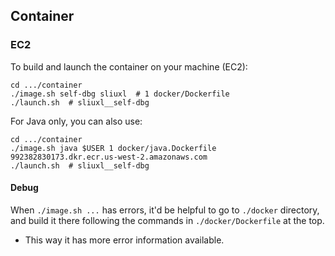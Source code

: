 ## Container


### EC2

To build and launch the container on your machine (EC2):

```
cd .../container
./image.sh self-dbg sliuxl  # 1 docker/Dockerfile
./launch.sh  # sliuxl__self-dbg
```

For Java only, you can also use:

```
cd .../container
./image.sh java $USER 1 docker/java.Dockerfile 992382830173.dkr.ecr.us-west-2.amazonaws.com
./launch.sh  # sliuxl__self-dbg
```

#### Debug
When `./image.sh ...` has errors,
it'd be helpful to go to `./docker` directory,
and build it there following the commands in `./docker/Dockerfile` at the top.

- This way it has more error information available.

